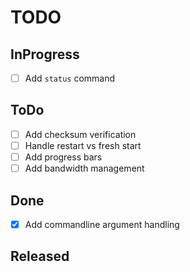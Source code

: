 # TODO


## InProgress

- [ ] Add `status` command

## ToDo

- [ ] Add checksum verification
- [ ] Handle restart vs fresh start
- [ ] Add progress bars
- [ ] Add bandwidth management

## Done

- [x] Add commandline argument handling

## Released

